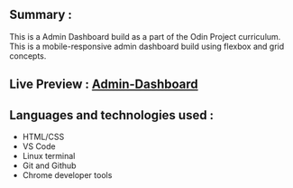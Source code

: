 ## Summary :
This is a Admin Dashboard build as a part of the Odin Project curriculum.
This is a mobile-responsive admin dashboard build using flexbox and grid concepts.


## Live Preview : [Admin-Dashboard](https://blacksheep-01.github.io/admin-dashboard/)

## Languages and technologies used : 
* HTML/CSS
* VS Code
* Linux terminal
* Git and Github
* Chrome developer tools
